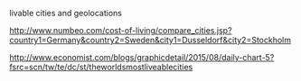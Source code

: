 livable cities and geolocations

http://www.numbeo.com/cost-of-living/compare_cities.jsp?country1=Germany&country2=Sweden&city1=Dusseldorf&city2=Stockholm

http://www.economist.com/blogs/graphicdetail/2015/08/daily-chart-5?fsrc=scn/tw/te/dc/st/theworldsmostliveablecities